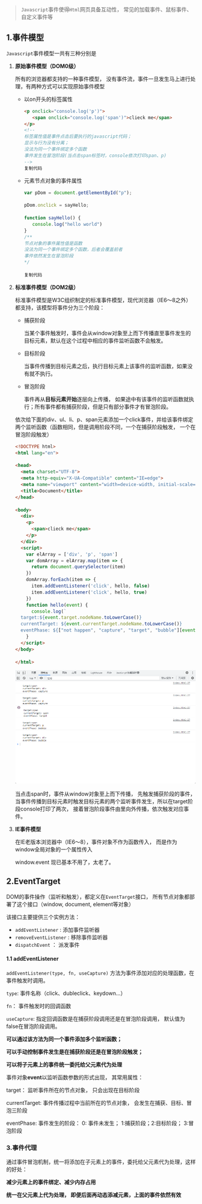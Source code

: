 > `Javascript`事件使得`Html`网页具备互动性， 常见的加载事件、鼠标事件、自定义事件等

## 1.事件模型

`Javascript`事件模型一共有三种分别是

1. **原始事件模型（DOM0级）**

   所有的浏览器都支持的一种事件模型， 没有事件流，事件一旦发生马上进行处理，有两种方式可以实现原始事件模型

   - 以on开头的标签属性

     ```html
     <p onclick="console.log('p')">
     	<span onclick="console.log('span')">clieck me</span>
     </p>
     <!--
     标签属性值是事件点击后要执行的javascript代码；
     显示与行为没有分离；
     没法为同一个事件绑定多个函数
     事件发生在冒泡阶段(当点击span标签时，console依次打印span、p)
     -->
     复制代码
     ```

   - 元素节点对象的事件属性

     ```javascript
     var pDom = document.getElementById("p");

     pDom.onclick = sayHello;

     function sayHello() {
     	console.log("hello world")
     }
     /**
     节点对象的事件属性值是函数
     没法为同一个事件绑定多个函数，后者会覆盖前者
     事件依然发生在冒泡阶段
     */

     复制代码
     ```

2. **标准事件模型（DOM2级）**

   标准事件模型是W3C组织制定的标准事件模型，现代浏览器（IE6～8之外）都支持，该模型将事件分为三个阶段：

   - 捕获阶段

      当某个事件触发时，事件会从window对象至上而下传播直至事件发生的目标元素，默认在这个过程中相应的事件监听函数不会触发。

   - 目标阶段

      当事件传播到目标元素之后，执行目标元素上该事件的监听函数，如果没有就不执行。

   - 冒泡阶段

      事件再从**目标元素开始**逐层向上传播， 如果途中有该事件的监听函数就执行；所有事件都有捕获阶段，但是只有部分事件才有冒泡阶段。

   依次给下面的div、ul、li、p、span元素添加一个click事件，并给该事件绑定两个监听函数（函数相同，但是调用阶段不同，一个在捕获阶段触发， 一个在冒泡阶段触发）

   ```html
   <!DOCTYPE html>
   <html lang="en">

   <head>
     <meta charset="UTF-8">
     <meta http-equiv="X-UA-Compatible" content="IE=edge">
     <meta name="viewport" content="width=device-width, initial-scale=1.0">
     <title>Document</title>
   </head>

   <body>
     <div>
       <p>
         <span>clieck me</span>
       </p>
     </div>
     <script>
       var elArray = ['div', 'p', 'span']
       var domArray = elArray.map(item => {
         return document.querySelector(item)
       })
       domArray.forEach(item => {
         item.addEventListener('click', hello, false)
         item.addEventListener('click', hello, true)
       })
       function hello(event) {
         console.log(`
     target:${event.target.nodeName.toLowerCase()}
     currentTarget: ${event.currentTarget.nodeName.toLowerCase()}
     eventPhase: ${["not happen", "capture", "target", "bubble"][event.eventPhase]}`)
       }
     </script>
   </body>

   </html>
   ```

   ![事件模型](assets/事件模型.png)

   当点击span时，事件从window对象至上而下传播， 先触发捕获阶段的事件，当事件传播到目标元素时触发目标元素的两个监听事件发生，所以在target阶段console打印了两次， 接着冒泡阶段事件由里向外传播，依次触发对应事件。

3. **IE事件模型**

   在IE老版本浏览器中（IE6～8），事件对象不作为函数传入， 而是作为window全局对象的一个属性传入

   window.event 现已基本不用了，太老了。

## 2.EventTarget

DOM的事件操作（监听和触发），都定义在`EventTarget`接口， 所有节点对象都部署了这个接口（window, document, element等对象）

该接口主要提供三个实例方法：

- `addEventListener` : 添加事件监听器
- `removeEventListener` : 移除事件监听器
- `dispatchEvent` ： 派发事件

#### 1.1 addEventListener

`addEventListener(type, fn, useCapture)` 方法为事件添加对应的处理函数，在事件触发时调用。

`type`: 事件名称（click、dubleclick、keydown...）

`fn`： 事件触发时的回调函数

`useCapture`: 指定回调函数是在捕获阶段调用还是在冒泡阶段调用， 默认值为false在冒泡阶段调用。

**可以通过该方法为同一个事件添加多个监听函数；**

**可以手动控制事件发生是在捕获阶段还是在冒泡阶段触发；**

**可以将子元素上的事件统一委托给父元素代为处理**

事件对象**event**以监听函数参数的形式出现， 其常用属性：

target： 监听事件所在的节点对象， 只会出现在目标阶段

currentTarget: 事件传播过程中当前所在的节点对象， 会发生在捕获、目标、冒泡三阶段

eventPhase: 事件发生的阶段： 0: 事件未发生； 1:捕获阶段；2:目标阶段； 3:冒泡阶段

### 3.事件代理

通过事件冒泡机制，统一将添加在子元素上的事件，委托给父元素代为处理，这样的好处：

**减少元素上的事件绑定、减少内存占用**

**统一在父元素上代为处理， 即便后面再动态添减元素，上面的事件依然有效**